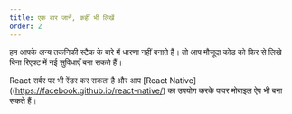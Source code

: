 ```yaml
---
title: एक बार जानें, कहीं भी लिखें
order: 2
---
```


हम आपके अन्य तकनिकी स्टैक के बारे में धारणा नहीं बनाते हैं। तो आप मौजूदा कोड को फिर से लिखे बिना रिएक्ट में नई सुविधाएँ बना सकते हैं।

React सर्वर पर भी रेंडर कर सकता है और आप [React Native]((https://facebook.github.io/react-native/) का उपयोग करके पावर मोबाइल ऐप भी बना सकते हैं।